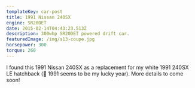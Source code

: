 ```yaml
---
templateKey: car-post
title: 1991 Nissan 240SX
engine: SR20DET
date: 2015-02-14T04:43:23.513Z
description: 300whp SR20DET powered drift car.
featuredImage: /img/s13-coupe.jpg
horsepower: 300
torque: 260
---
```

I found this 1991 Nissan 240SX as a replacement for my white 1991 240SX LE hatchback (🤔 1991 seems to be my lucky year). More details to come soon!
